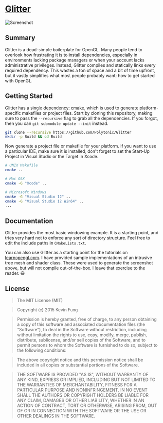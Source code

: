 # [Glitter](https://github.com/Polytonic/Glitter)
![Screenshot](http://i.imgur.com/MDo2rsy.jpg)

## Summary
Glitter is a dead-simple boilerplate for OpenGL. Many people tend to overlook how frustrating it is to install dependencies, especially in environments lacking package managers or when your account lacks administrative privileges. Instead, Glitter compiles and statically links every required dependency. This wastes a ton of space and a bit of time upfront, but it vastly simplifies what most people probably want: how to get started with OpenGL.

## Getting Started
Glitter has a single dependency: [cmake](http://www.cmake.org/download/), which is used to generate platform-specific makefiles or project files. Start by cloning this repository, making sure to pass the `--recursive` flag to grab all the dependencies. If you forgot, then you can `git submodule update --init` instead.

```bash
git clone --recursive https://github.com/Polytonic/Glitter
mkdir -p Build && cd Build
```

Now generate a project file or makefile for your platform. If you want to use a particular IDE, make sure it is installed; don't forget to set the Start-Up Project in Visual Studio or the Target in Xcode.

```bash
# UNIX Makefile
cmake ..

# Mac OSX
cmake -G "Xcode" ..

# Microsoft Windows
cmake -G "Visual Studio 12" ..
cmake -G "Visual Studio 12 Win64" ..
...
```

## Documentation
Glitter provides the most basic windowing example. It is a starting point, and tries very hard not to enforce any sort of directory structure. Feel free to edit the include paths in `CMakeLists.txt`.

You can also use Glitter as a starting point for the tutorials on [learnopengl.com](http://learnopengl.com/). I have provided sample implementations of an intrusive tree mesh and shader class. These were used to generate the screenshot above, but will not compile out-of-the-box. I leave that exercise to the reader. :smiley:

## License
>The MIT License (MIT)

>Copyright (c) 2015 Kevin Fung

>Permission is hereby granted, free of charge, to any person obtaining a copy of this software and associated documentation files (the "Software"), to deal in the Software without restriction, including without limitation the rights to use, copy, modify, merge, publish, distribute, sublicense, and/or sell copies of the Software, and to permit persons to whom the Software is furnished to do so, subject to the following conditions:

>The above copyright notice and this permission notice shall be included in all copies or substantial portions of the Software.

>THE SOFTWARE IS PROVIDED "AS IS", WITHOUT WARRANTY OF ANY KIND, EXPRESS OR IMPLIED, INCLUDING BUT NOT LIMITED TO THE WARRANTIES OF MERCHANTABILITY, FITNESS FOR A PARTICULAR PURPOSE AND NONINFRINGEMENT. IN NO EVENT SHALL THE AUTHORS OR COPYRIGHT HOLDERS BE LIABLE FOR ANY CLAIM, DAMAGES OR OTHER LIABILITY, WHETHER IN AN ACTION OF CONTRACT, TORT OR OTHERWISE, ARISING FROM, OUT OF OR IN CONNECTION WITH THE SOFTWARE OR THE USE OR OTHER DEALINGS IN THE SOFTWARE.
